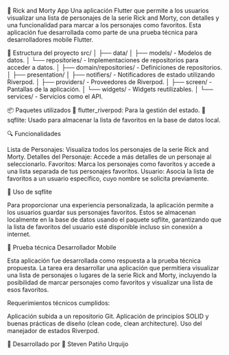 🚀 Rick and Morty App
Una aplicación Flutter que permite a los usuarios visualizar una lista de personajes de la serie Rick and Morty, con detalles y una funcionalidad para marcar a los personajes como favoritos. Esta aplicación fue desarrollada como parte de una prueba técnica para desarrolladores mobile Flutter.

📂 Estructura del proyecto
src/
│
├── data/
│ ├── models/ - Modelos de datos.
│ └── repositories/ - Implementaciones de repositorios para acceder a datos.
│
├── domain/repositories/ - Definiciones de repositorios.
│
├── presentation/
│ ├── notifiers/ - Notificadores de estado utilizando Riverpod.
│ ├── providers/ - Proveedores de Riverpod.
│ ├── screen/ - Pantallas de la aplicación.
│ └── widgets/ - Widgets reutilizables.
│
└── services/ - Servicios como el API.

📦 Paquetes utilizados
📌 flutter_riverpod: Para la gestión del estado.
📌 sqflite: Usado para almacenar la lista de favoritos en la base de datos local.

🔍 Funcionalidades

Lista de Personajes: Visualiza todos los personajes de la serie Rick and Morty.
Detalles del Personaje: Accede a más detalles de un personaje al seleccionarlo.
Favoritos: Marca los personajes como favoritos y accede a una lista separada de tus personajes favoritos.
Usuario: Asocia la lista de favoritos a un usuario específico, cuyo nombre se solicita previamente.

💾 Uso de sqflite

Para proporcionar una experiencia personalizada, la aplicación permite a los usuarios guardar sus personajes favoritos. Estos se almacenan localmente en la base de datos usando el paquete sqflite, garantizando que la lista de favoritos del usuario esté disponible incluso sin conexión a internet.

📝 Prueba técnica Desarrollador Mobile

Esta aplicación fue desarrollada como respuesta a la prueba técnica propuesta. La tarea era desarrollar una aplicación que permitiera visualizar una lista de personajes o lugares de la serie Rick and Morty, incluyendo la posibilidad de marcar personajes como favoritos y visualizar una lista de esos favoritos.

Requerimientos técnicos cumplidos:

Aplicación subida a un repositorio Git.
Aplicación de principios SOLID y buenas prácticas de diseño (clean code, clean architecture).
Uso del manejador de estados Riverpod.

💼 Desarrollado por
👤 Steven Patiño Urquijo
